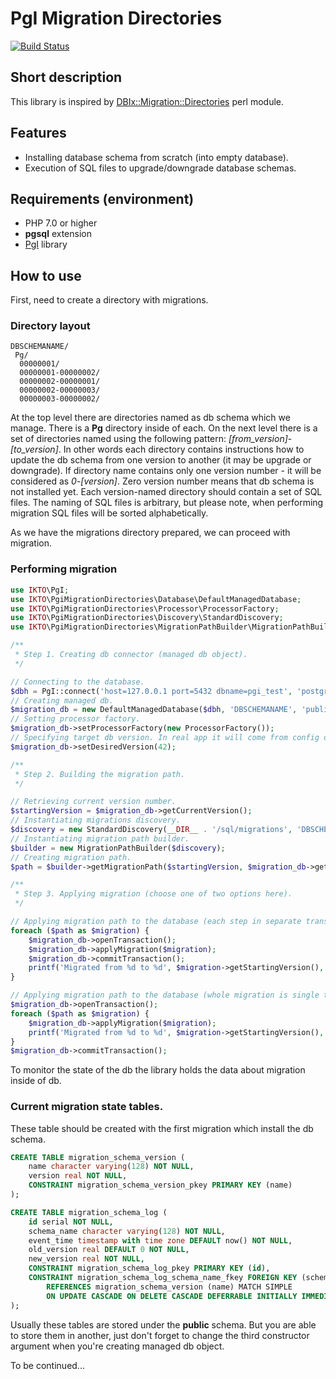 # PgI Migration Directories

[![Build Status](https://travis-ci.org/ikto/pgi-migration-directories.svg?branch=dev)](https://travis-ci.org/ikto/pgi-migration-directories)

## Short description

This library is inspired by [DBIx::Migration::Directories](http://search.cpan.org/~crakrjack/DBIx-Migration-Directories-0.12/) perl module.

## Features

 - Installing database schema from scratch (into empty database).
 - Execution of SQL files to upgrade/downgrade database schemas.

## Requirements (environment)

 - PHP 7.0 or higher
 - **pgsql** extension
 - [PgI](https://github.com/ikto/pgi) library

## How to use

First, need to create a directory with migrations.

### Directory layout

```
DBSCHEMANAME/
 Pg/
  00000001/
  00000001-00000002/
  00000002-00000001/
  00000002-00000003/
  00000003-00000002/
```

At the top level there are directories named as db schema which we manage.
There is a **Pg** directory inside of each.
On the next level there is a set of directories named using the following pattern: *[from_version]*-*[to_version]*.
In other words each directory contains instructions how to update the db schema from one version to another (it may be upgrade or downgrade).
If directory name contains only one version number - it will be considered as *0*-*[version]*.
Zero version number means that db schema is not installed yet.
Each version-named directory should contain a set of SQL files.
The naming of SQL files is arbitrary, but please note, when performing migration SQL files will be sorted alphabetically.


As we have the migrations directory prepared, we can proceed with migration.

### Performing migration

```php
use IKTO\PgI;
use IKTO\PgiMigrationDirectories\Database\DefaultManagedDatabase;
use IKTO\PgiMigrationDirectories\Processor\ProcessorFactory;
use IKTO\PgiMigrationDirectories\Discovery\StandardDiscovery;
use IKTO\PgiMigrationDirectories\MigrationPathBuilder\MigrationPathBuilder;

/**
 * Step 1. Creating db connector (managed db object).
 */

// Connecting to the database.
$dbh = PgI::connect('host=127.0.0.1 port=5432 dbname=pgi_test', 'postgres', 'postgres');
// Creating managed db.
$migration_db = new DefaultManagedDatabase($dbh, 'DBSCHEMANAME', 'public');
// Setting processor factory.
$migration_db->setProcessorFactory(new ProcessorFactory());
// Specifying target db version. In real app it will come from config or something like this.
$migration_db->setDesiredVersion(42);

/**
 * Step 2. Building the migration path.
 */

// Retrieving current version number.
$startingVersion = $migration_db->getCurrentVersion();
// Instantiating migrations discovery.
$discovery = new StandardDiscovery(__DIR__ . '/sql/migrations', 'DBSCHEMANAME');
// Instantiating migration path builder.
$builder = new MigrationPathBuilder($discovery);
// Creating migration path.
$path = $builder->getMigrationPath($startingVersion, $migration_db->getDesiredVersion());

/**
 * Step 3. Applying migration (choose one of two options here).
 */

// Applying migration path to the database (each step in separate transaction).
foreach ($path as $migration) {
    $migration_db->openTransaction();
    $migration_db->applyMigration($migration);
    $migration_db->commitTransaction();
    printf('Migrated from %d to %d', $migration->getStartingVersion(), $migration->getTargetVersion());
}

// Applying migration path to the database (whole migration is single transaction).
$migration_db->openTransaction();
foreach ($path as $migration) {
    $migration_db->applyMigration($migration);
    printf('Migrated from %d to %d', $migration->getStartingVersion(), $migration->getTargetVersion());
}
$migration_db->commitTransaction();
```

To monitor the state of the db the library holds the data about migration inside of db.

### Current migration state tables.

These table should be created with the first migration which install the db schema.

```sql
CREATE TABLE migration_schema_version (
    name character varying(128) NOT NULL,
    version real NOT NULL,
    CONSTRAINT migration_schema_version_pkey PRIMARY KEY (name)
);
```

```sql
CREATE TABLE migration_schema_log (
    id serial NOT NULL,
    schema_name character varying(128) NOT NULL,
    event_time timestamp with time zone DEFAULT now() NOT NULL,
    old_version real DEFAULT 0 NOT NULL,
    new_version real NOT NULL,
    CONSTRAINT migration_schema_log_pkey PRIMARY KEY (id),
    CONSTRAINT migration_schema_log_schema_name_fkey FOREIGN KEY (schema_name)
        REFERENCES migration_schema_version (name) MATCH SIMPLE
        ON UPDATE CASCADE ON DELETE CASCADE DEFERRABLE INITIALLY IMMEDIATE
);
```

Usually these tables are stored under the **public** schema.
But you are able to store them in another, just don't forget to change the third constructor argument when you're creating managed db object.

To be continued...
